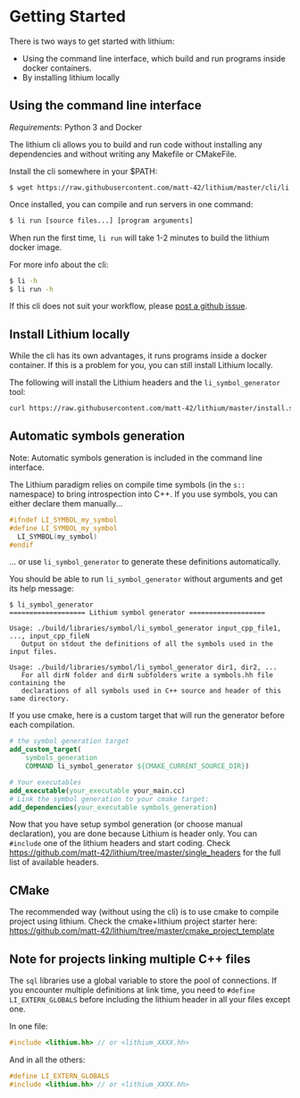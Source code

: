 # Getting Started

There is two ways to get started with lithium:
  - Using the command line interface, which build and run programs inside docker containers.
  - By installing lithium locally

## Using the command line interface

*Requirements*: Python 3 and Docker

The lithium cli allows you to build and run code without installing any dependencies and without writing any Makefile or CMakeFile.

Install the cli somewhere in your $PATH:
```text
$ wget https://raw.githubusercontent.com/matt-42/lithium/master/cli/li 
```

Once installed, you can compile and run servers in one command:
```bash
$ li run [source files...] [program arguments]
```

When run the first time, `li run` will take 1-2 minutes to build the lithium docker image.

For more info about the cli:
```bash
$ li -h
$ li run -h
```

If this cli does not suit your workflow, please [post a github issue](https://github.com/matt-42/lithium/issues).

## Install Lithium locally

While the cli has its own advantages, it runs programs inside a docker container. If this 
is a problem for you, you can still install Lithium locally.

The following will install the Lithium headers and the `li_symbol_generator` tool:

```bash
curl https://raw.githubusercontent.com/matt-42/lithium/master/install.sh | bash -s - INSTALL_PREFIX
```

## Automatic symbols generation

Note: Automatic symbols generation is included in the command line interface.

The Lithium paradigm relies on compile time symbols (in the `s::` namespace) to bring introspection
into C++. If you use symbols, you can either declare them manually...
```c++
#ifndef LI_SYMBOL_my_symbol
#define LI_SYMBOL_my_symbol
  LI_SYMBOL(my_symbol)
#endif
```
... or use `li_symbol_generator` to generate these definitions automatically.

You should be able to run `li_symbol_generator` without arguments and get its help message:
```text
$ li_symbol_generator
=================== Lithium symbol generator ===================

Usage: ./build/libraries/symbol/li_symbol_generator input_cpp_file1, ..., input_cpp_fileN
   Output on stdout the definitions of all the symbols used in the input files.

Usage: ./build/libraries/symbol/li_symbol_generator dir1, dir2, ...
   For all dirN folder and dirN subfolders write a symbols.hh file containing the
   declarations of all symbols used in C++ source and header of this same directory.
```

If you use cmake, here is a custom target that will run the generator before each compilation.
```cmake
# the symbol generation target
add_custom_target(
    symbols_generation
    COMMAND li_symbol_generator ${CMAKE_CURRENT_SOURCE_DIR})

# Your executables
add_executable(your_executable your_main.cc)
# Link the symbol generation to your cmake target:
add_dependencies(your_executable symbols_generation)
```

Now that you have setup symbol generation (or choose manual declaration), you are done because 
Lithium is header only. You can  `#include` one of the lithium headers and start coding. Check
https://github.com/matt-42/lithium/tree/master/single_headers for the full list of available headers.

## CMake

The recommended way (without using the cli) is to use cmake to compile project using lithium.
Check the cmake+lithium project starter here:
https://github.com/matt-42/lithium/tree/master/cmake_project_template

## Note for projects linking multiple C++ files

The `sql` libraries use a global variable to store the pool of connections. If you encounter
multiple definitions at link time, you need to `#define LI_EXTERN_GLOBALS` before including the lithium
header in all your files except one.

In one file:
```c++
#include <lithium.hh> // or <lithium_XXXX.hh> 
```

And in all the others:
```c++
#define LI_EXTERN_GLOBALS
#include <lithium.hh> // or <lithium_XXXX.hh> 
```
